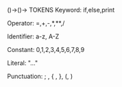 ()->()->
TOKENS
Keyword: if,else,print

Operator: =,+,-,*,**,/

Identifier: a-z, A-Z

Constant: 0,1,2,3,4,5,6,7,8,9

Literal: "..."

Punctuation: ; , { , }, (, )
